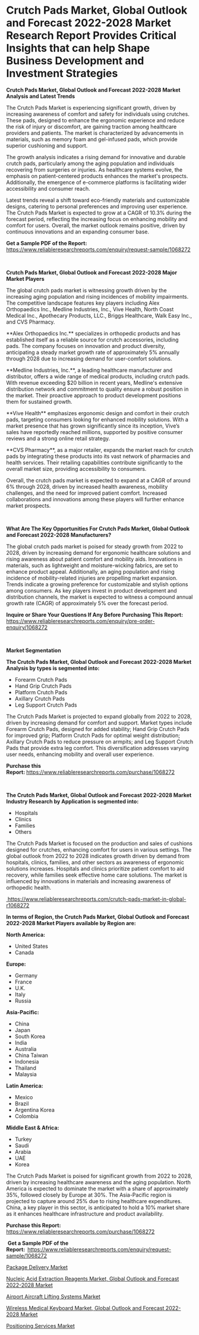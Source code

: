 <p><h1>Crutch Pads Market, Global Outlook and Forecast 2022-2028 Market Research Report Provides Critical Insights that can help Shape Business Development and Investment Strategies</h1></p><p><strong>Crutch Pads Market, Global Outlook and Forecast 2022-2028 Market Analysis and Latest Trends</strong></p>
<p><p>The Crutch Pads Market is experiencing significant growth, driven by increasing awareness of comfort and safety for individuals using crutches. These pads, designed to enhance the ergonomic experience and reduce the risk of injury or discomfort, are gaining traction among healthcare providers and patients. The market is characterized by advancements in materials, such as memory foam and gel-infused pads, which provide superior cushioning and support.</p><p>The growth analysis indicates a rising demand for innovative and durable crutch pads, particularly among the aging population and individuals recovering from surgeries or injuries. As healthcare systems evolve, the emphasis on patient-centered products enhances the market's prospects. Additionally, the emergence of e-commerce platforms is facilitating wider accessibility and consumer reach.</p><p>Latest trends reveal a shift toward eco-friendly materials and customizable designs, catering to personal preferences and improving user experience. The Crutch Pads Market is expected to grow at a CAGR of 10.3% during the forecast period, reflecting the increasing focus on enhancing mobility and comfort for users. Overall, the market outlook remains positive, driven by continuous innovations and an expanding consumer base.</p></p>
<p><strong>Get a Sample PDF of the Report:&nbsp;</strong> <a href="https://www.reliableresearchreports.com/enquiry/request-sample/1068272?utm_campaign=34&utm_medium=2&utm_source=Github&utm_content=ia&utm_term=03122024&utm_id=crutch-pads-market-global-outlook-and-forecast-2022-2028">https://www.reliableresearchreports.com/enquiry/request-sample/1068272</a></p>
<p>&nbsp;</p>
<p><strong>Crutch Pads Market, Global Outlook and Forecast 2022-2028 Major Market Players</strong></p>
<p><p>The global crutch pads market is witnessing growth driven by the increasing aging population and rising incidences of mobility impairments. The competitive landscape features key players including Alex Orthopaedics Inc., Medline Industries, Inc., Vive Health, North Coast Medical Inc., Apothecary Products, LLC., Briggs Healthcare, Walk Easy Inc., and CVS Pharmacy.</p><p>**Alex Orthopaedics Inc.** specializes in orthopedic products and has established itself as a reliable source for crutch accessories, including pads. The company focuses on innovation and product diversity, anticipating a steady market growth rate of approximately 5% annually through 2028 due to increasing demand for user-comfort solutions.</p><p>**Medline Industries, Inc.**, a leading healthcare manufacturer and distributor, offers a wide range of medical products, including crutch pads. With revenue exceeding $20 billion in recent years, Medline's extensive distribution network and commitment to quality ensure a robust position in the market. Their proactive approach to product development positions them for sustained growth.</p><p>**Vive Health** emphasizes ergonomic design and comfort in their crutch pads, targeting consumers looking for enhanced mobility solutions. With a market presence that has grown significantly since its inception, Vive’s sales have reportedly reached millions, supported by positive consumer reviews and a strong online retail strategy.</p><p>**CVS Pharmacy**, as a major retailer, expands the market reach for crutch pads by integrating these products into its vast network of pharmacies and health services. Their retailing capabilities contribute significantly to the overall market size, providing accessibility to consumers.</p><p>Overall, the crutch pads market is expected to expand at a CAGR of around 6% through 2028, driven by increased health awareness, mobility challenges, and the need for improved patient comfort. Increased collaborations and innovations among these players will further enhance market prospects.</p></p>
<p>&nbsp;</p>
<p><strong>What Are The Key Opportunities For Crutch Pads Market, Global Outlook and Forecast 2022-2028 Manufacturers?</strong></p>
<p><p>The global crutch pads market is poised for steady growth from 2022 to 2028, driven by increasing demand for ergonomic healthcare solutions and rising awareness about patient comfort and mobility aids. Innovations in materials, such as lightweight and moisture-wicking fabrics, are set to enhance product appeal. Additionally, an aging population and rising incidence of mobility-related injuries are propelling market expansion. Trends indicate a growing preference for customizable and stylish options among consumers. As key players invest in product development and distribution channels, the market is expected to witness a compound annual growth rate (CAGR) of approximately 5% over the forecast period.</p></p>
<p><strong>Inquire or Share Your Questions If Any Before Purchasing This Report:</strong> <a href="https://www.reliableresearchreports.com/enquiry/pre-order-enquiry/1068272?utm_campaign=34&utm_medium=2&utm_source=Github&utm_content=ia&utm_term=03122024&utm_id=crutch-pads-market-global-outlook-and-forecast-2022-2028">https://www.reliableresearchreports.com/enquiry/pre-order-enquiry/1068272</a></p>
<p>&nbsp;</p>
<p><strong>Market Segmentation</strong></p>
<p><strong>The Crutch Pads Market, Global Outlook and Forecast 2022-2028 Market Analysis by types is segmented into:</strong></p>
<p><ul><li>Forearm Crutch Pads</li><li>Hand Grip Crutch Pads</li><li>Platform Crutch Pads</li><li>Axillary Crutch Pads</li><li>Leg Support Crutch Pads</li></ul></p>
<p><p>The Crutch Pads Market is projected to expand globally from 2022 to 2028, driven by increasing demand for comfort and support. Market types include Forearm Crutch Pads, designed for added stability; Hand Grip Crutch Pads for improved grip; Platform Crutch Pads for optimal weight distribution; Axillary Crutch Pads to reduce pressure on armpits; and Leg Support Crutch Pads that provide extra leg comfort. This diversification addresses varying user needs, enhancing mobility and overall user experience.</p></p>
<p><strong>Purchase this Report:&nbsp;</strong><a href="https://www.reliableresearchreports.com/purchase/1068272?utm_campaign=34&utm_medium=2&utm_source=Github&utm_content=ia&utm_term=03122024&utm_id=crutch-pads-market-global-outlook-and-forecast-2022-2028">https://www.reliableresearchreports.com/purchase/1068272</a></p>
<p>&nbsp;</p>
<p><strong>The Crutch Pads Market, Global Outlook and Forecast 2022-2028 Market Industry Research by Application is segmented into:</strong></p>
<p><ul><li>Hospitals</li><li>Clinics</li><li>Families</li><li>Others</li></ul></p>
<p><p>The Crutch Pads Market is focused on the production and sales of cushions designed for crutches, enhancing comfort for users in various settings. The global outlook from 2022 to 2028 indicates growth driven by demand from hospitals, clinics, families, and other sectors as awareness of ergonomic solutions increases. Hospitals and clinics prioritize patient comfort to aid recovery, while families seek effective home care solutions. The market is influenced by innovations in materials and increasing awareness of orthopedic health.</p></p>
<p><a href="https://www.reliableresearchreports.com/crutch-pads-market-in-global-r1068272?utm_campaign=34&utm_medium=2&utm_source=Github&utm_content=ia&utm_term=03122024&utm_id=crutch-pads-market-global-outlook-and-forecast-2022-2028">&nbsp;https://www.reliableresearchreports.com/crutch-pads-market-in-global-r1068272</a></p>
<p><strong>In terms of Region, the Crutch Pads Market, Global Outlook and Forecast 2022-2028 Market Players available by Region are:</strong></p>
<p>
    <p> <strong> North America: </strong>
        <ul>
            <li>United States</li>
            <li>Canada</li>
        </ul>
        </p> 
    <p> <strong> Europe: </strong>
        <ul>
            <li>Germany</li>
            <li>France</li>
            <li>U.K.</li>
            <li>Italy</li>
            <li>Russia</li>
        </ul>
        </p> 
    <p> <strong> Asia-Pacific: </strong>
        <ul>
            <li>China</li>
            <li>Japan</li>
            <li>South Korea</li>
            <li>India</li>
            <li>Australia</li>
            <li>China Taiwan</li>
            <li>Indonesia</li>
            <li>Thailand</li>
            <li>Malaysia</li>
        </ul>
        </p> 
    <p> <strong> Latin America: </strong>
        <ul>
            <li>Mexico</li>
            <li>Brazil</li>
            <li>Argentina Korea</li>
            <li>Colombia</li>
        </ul>
        </p> 
    <p> <strong> Middle East & Africa: </strong>
        <ul>
            <li>Turkey</li>
            <li>Saudi</li>
            <li>Arabia</li>
            <li>UAE</li>
            <li>Korea</li>
        </ul>
    </p>
    </p>
<p><p>The Crutch Pads Market is poised for significant growth from 2022 to 2028, driven by increasing healthcare awareness and the aging population. North America is expected to dominate the market with a share of approximately 35%, followed closely by Europe at 30%. The Asia-Pacific region is projected to capture around 25% due to rising healthcare expenditures. China, a key player in this sector, is anticipated to hold a 10% market share as it enhances healthcare infrastructure and product availability.</p></p>
<p><strong>Purchase this Report: </strong><a href="https://www.reliableresearchreports.com/purchase/1068272?utm_campaign=34&utm_medium=2&utm_source=Github&utm_content=ia&utm_term=03122024&utm_id=crutch-pads-market-global-outlook-and-forecast-2022-2028">https://www.reliableresearchreports.com/purchase/1068272</a></p>
<p>&nbsp;<strong>Get a Sample PDF of the Report:&nbsp;&nbsp;</strong><a href="https://www.reliableresearchreports.com/enquiry/request-sample/1068272?utm_campaign=34&utm_medium=2&utm_source=Github&utm_content=ia&utm_term=03122024&utm_id=crutch-pads-market-global-outlook-and-forecast-2022-2028">https://www.reliableresearchreports.com/enquiry/request-sample/1068272</a></p>
<p><strong></strong></p>
<p><p><a href="https://www.linkedin.com/pulse/examining-market-drivers-package-delivery-expected-grow-cagr-u2unf?utm_campaign=34&utm_medium=2&utm_source=Github&utm_content=ia&utm_term=03122024&utm_id=crutch-pads-market-global-outlook-and-forecast-2022-2028">Package Delivery Market</a></p><p><a href="https://github.com/guneycigdem35/Market-Research-Report-List-5/blob/main/nucleic-acid-extraction-reagents-market-global-outlook-and-forecast-2022-2028-market.md?utm_campaign=34&utm_medium=2&utm_source=Github&utm_content=ia&utm_term=03122024&utm_id=crutch-pads-market-global-outlook-and-forecast-2022-2028">Nucleic Acid Extraction Reagents Market, Global Outlook and Forecast 2022-2028 Market</a></p><p><a href="https://issuu.com/reportprime-2/docs/airport-aircraft-lifting-systems-market-size-2030.?utm_campaign=34&utm_medium=2&utm_source=Github&utm_content=ia&utm_term=03122024&utm_id=crutch-pads-market-global-outlook-and-forecast-2022-2028">Airport Aircraft Lifting Systems Market</a></p><p><a href="https://github.com/AshikRahman991/Market-Research-Report-List-1/blob/main/wireless-medical-keyboard-market-global-outlook-and-forecast-2022-2028-market.md?utm_campaign=34&utm_medium=2&utm_source=Github&utm_content=ia&utm_term=03122024&utm_id=crutch-pads-market-global-outlook-and-forecast-2022-2028">Wireless Medical Keyboard Market, Global Outlook and Forecast 2022-2028 Market</a></p><p><a href="https://www.linkedin.com/pulse/positioning-services-market-overview-products-76-cagr-growth-ejqje?utm_campaign=34&utm_medium=2&utm_source=Github&utm_content=ia&utm_term=03122024&utm_id=crutch-pads-market-global-outlook-and-forecast-2022-2028">Positioning Services Market</a></p></p>